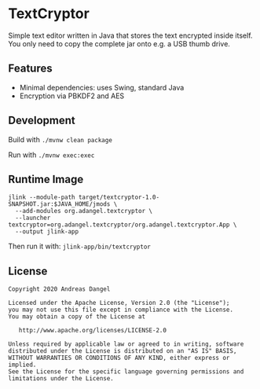 # TextCryptor

Simple text editor written in Java that
stores the text encrypted inside itself.
You only need to copy the complete jar onto
e.g. a USB thumb drive.

## Features

*   Minimal dependencies: uses Swing, standard Java
*   Encryption via PBKDF2 and AES

## Development

Build with `./mvnw clean package`

Run with `./mvnw exec:exec`

## Runtime Image

    jlink --module-path target/textcryptor-1.0-SNAPSHOT.jar:$JAVA_HOME/jmods \
      --add-modules org.adangel.textcryptor \
      --launcher textcryptor=org.adangel.textcryptor/org.adangel.textcryptor.App \
      --output jlink-app

Then run it with: `jlink-app/bin/textcryptor`

## License

```
Copyright 2020 Andreas Dangel

Licensed under the Apache License, Version 2.0 (the "License");
you may not use this file except in compliance with the License.
You may obtain a copy of the License at

   http://www.apache.org/licenses/LICENSE-2.0

Unless required by applicable law or agreed to in writing, software
distributed under the License is distributed on an "AS IS" BASIS,
WITHOUT WARRANTIES OR CONDITIONS OF ANY KIND, either express or implied.
See the License for the specific language governing permissions and
limitations under the License.
```

